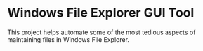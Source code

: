 # Windows File Explorer GUI Tool

This project helps automate some of the most tedious aspects of maintaining files in Windows File Explorer.